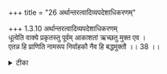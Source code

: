 +++
title = "26 अर्थान्तरत्वादिव्यपदेशाधिकरणम्"

+++
1.3.10 अर्थान्तरत्वादिव्यपदेशाधिकरणम्  
धूत्वेति वाक्ये प्रकृतस्तु पूर्वम् आकाशतां ऋच्छतु मुक्त एव ।  
एतन्न हि प्राणिति नामरूप निर्वाहकौ नैव हि बद्धमुक्तौ ।। 38 ।।

<details><summary>टीका</summary>

1.3.10 अर्थान्तरत्वादिव्यपदेशाधिकरणम् The contention that the word आकाश in the छान्दोग्य text 'that which is called आकाश is the revealer of the names and forms' (VIII.xiv.1) stands for the liberated soul who is referred to earlier in the same text (छान्द् Up., VIII.xiii.1) is wrong because neither the soul in bondage nor in liberation is capable of distinguishing the world into names and forms. (Hence the word आकाश refers to Supreme Brahman).
</details>


